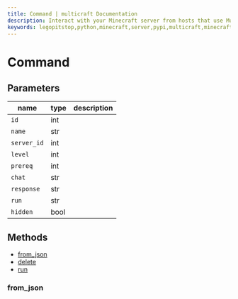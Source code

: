 ```yaml
---
title: Command | multicraft Documentation
description: Interact with your Minecraft server from hosts that use Multicraft using Python
keywords: legopitstop,python,minecraft,server,pypi,multicraft,minecraftserver,pythonpackage
---
```


# Command

## Parameters

| name        | type | description |
| ----------- | ---- | ----------- |
| `id`        | int  |             |
| `name`      | str  |             |
| `server_id` | int  |             |
| `level`     | int  |             |
| `prereq`    | int  |             |
| `chat`      | str  |             |
| `response`  | str  |             |
| `run`       | str  |             |
| `hidden`    | bool |             |

## Methods

- [from_json](#from_json)
- [delete](./MulticraftAPI#delete-command)
- [run](./MulticraftAPI#run-command)

### from_json

